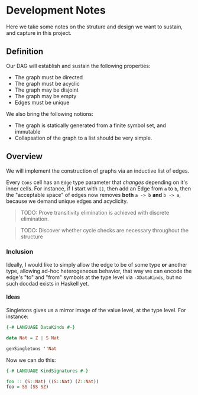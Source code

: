 Development Notes
=================

Here we take some notes on the struture and design we want to sustain, and
capture in this project.

## Definition

Our DAG will establish and sustain the following properties:

- The graph must be directed
- The graph must be acyclic
- The graph may be disjoint
- The graph may be empty
- Edges must be unique

We also bring the following notions:

- The graph is statically generated from a finite symbol set, and immutable
- Collapsation of the graph to a list should be very simple.

## Overview

We will implement the construction of graphs via an inductive list of edges.

Every `Cons` cell has an `Edge` type parameter that _changes_ depending on it's inner
cells. For instance, if I start with `[]`, then add an Edge from `a` to `b`,
then the "acceptable space" of edges now removes __both__ `a -> b` __and__
`b -> a`, because we demand unique edges and acyclicity.

> TODO: Prove transitivity elimination is achieved with discrete elimination.

> TODO: Discover whether cycle checks are necessary throughout the structure

### Inclusion

Ideally, I would like to simply allow the edge to be of some type __or__ another type, allowing ad-hoc heterogeneous behavior, that way we can encode the edge's "to" and "from" symbols at the type level via `-XDataKinds`, but no such doodad exists in Haskell yet.

#### Ideas

Singletons gives us a mirror image of the value level, at the type level. For instance:

```haskell
{-# LANGUAGE DataKinds #-}

data Nat = Z | S Nat

genSingletons ''Nat
```

Now we can do this:

```haskell
{-# LANGUAGE KindSignatures #-}

foo :: (S::Nat) ((S::Nat) (Z::Nat))
foo = SS (SS SZ)
```
